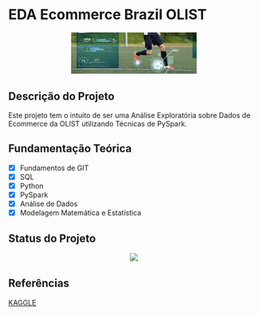# EDA Ecommerce Brazil OLIST

<p align="center">
  <img src = './img01.jpeg' width = '50%'>
</p>

## Descrição do Projeto

Este projeto tem o intuito de ser uma Análise Exploratória sobre Dados de Ecommerce da OLIST utilizando Técnicas de PySpark.

## Fundamentação Teórica

- [x] Fundamentos de GIT
- [x] SQL
- [x] Python
- [x] PySpark
- [x] Análise de Dados 
- [x] Modelagem Matemática e Estatística

## Status do Projeto

<p align="center">
<img src="http://img.shields.io/static/v1?label=STATUS&message=DESENVOLVIMENTO&color=GREEN&style=for-the-badge"/>
</p>

## Referências

[KAGGLE](https://www.kaggle.com/datasets/olistbr/brazilian-ecommerce?select=olist_order_items_dataset.csv)



